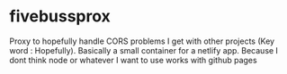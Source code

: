 # fivebussprox
Proxy to hopefully handle CORS problems I get with other projects (Key word : Hopefully).
Basically a small container for a netlify app. Because I dont think node or whatever I want to use works with github pages
